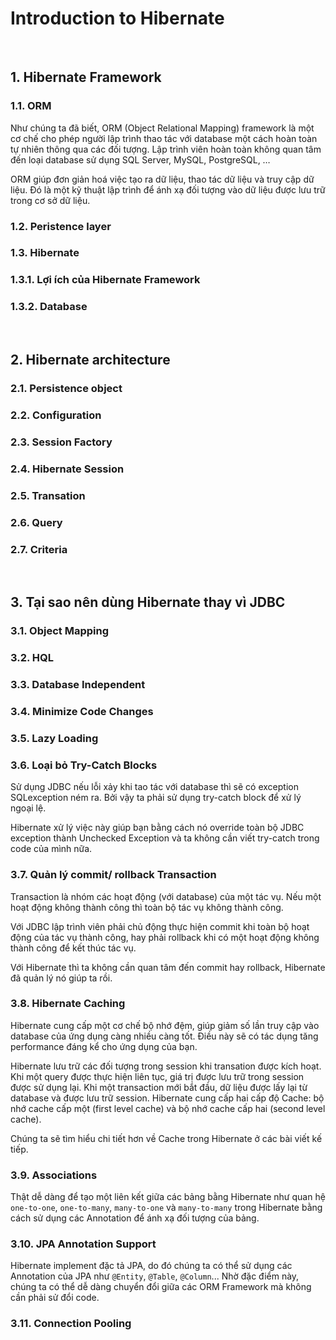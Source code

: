 # Introduction to Hibernate

<br />

## 1. Hibernate Framework

### 1.1. ORM

Như chúng ta đã biết, ORM (Object Relational Mapping) framework là một cơ chế cho phép người lập trình thao tác với database một cách hoàn toàn tự nhiên thông qua các đối tượng. Lập trình viên hoàn toàn không quan tâm đến loại database sử dụng SQL Server, MySQL, PostgreSQL, …

ORM giúp đơn giản hoá việc tạo ra dữ liệu, thao tác dữ liệu và truy cập dữ liệu. Đó là một kỹ thuật lập trình để ánh xạ đối tượng vào dữ liệu được lưu trữ trong cơ sở dữ liệu.


### 1.2. Peristence layer

### 1.3. Hibernate

### 1.3.1. Lợi ích của Hibernate Framework

### 1.3.2. Database

<br />

## 2. Hibernate architecture

### 2.1. Persistence object

### 2.2. Configuration

### 2.3. Session Factory

### 2.4. Hibernate Session

### 2.5. Transation

### 2.6. Query

### 2.7. Criteria

<br />

## 3. Tại sao nên dùng Hibernate thay vì JDBC

### 3.1. Object Mapping

### 3.2. HQL

### 3.3. Database Independent

### 3.4. Minimize Code Changes

### 3.5. Lazy Loading

### 3.6. Loại bỏ Try-Catch Blocks

Sử dụng JDBC nếu lỗi xảy khi tao tác với database thì sẽ có exception SQLexception ném ra. Bởi vậy ta phải sử dụng try-catch block để xử lý ngoại lệ.

Hibernate xử lý việc này giúp bạn bằng cách nó override toàn bộ JDBC exception thành Unchecked Exception và ta không cần viết try-catch trong code của mình nữa.

### 3.7. Quản lý commit/ rollback Transaction

Transaction là nhóm các hoạt động (với database) của một tác vụ. Nếu một hoạt động không thành công thì toàn bộ tác vụ không thành công.

Với JDBC lập trình viên phải chủ động thực hiện commit khi toàn bộ hoạt động của tác vụ thành công, hay phải rollback khi có một hoạt động không thành công để kết thúc tác vụ.

Với Hibernate thì ta không cần quan tâm đến commit hay rollback, Hibernate đã quản lý nó giúp ta rồi.

### 3.8. Hibernate Caching

Hibernate cung cấp một cơ chế bộ nhớ đệm, giúp giảm số lần truy cập vào database của ứng dụng càng nhiều càng tốt. Điều này sẽ có tác dụng tăng performance đáng kể cho ứng dụng của bạn.

Hibernate lưu trữ các đối tượng trong session khi transation được kích hoạt. Khi một query được thực hiện liên tục, giá trị được lưu trữ trong session được sử dụng lại. Khi một transaction mới bắt đầu, dữ liệu được lấy lại từ database và được lưu trữ session. Hibernate cung cấp hai cấp độ Cache: bộ nhớ cache cấp một (first level cache) và bộ nhớ cache cấp hai (second level cache).

Chúng ta sẽ tìm hiểu chi tiết hơn về Cache trong Hibernate ở các bài viết kế tiếp.

### 3.9. Associations

Thật dễ dàng để tạo một liên kết giữa các bảng bằng Hibernate như quan hệ `one-to-one`, `one-to-many`, `many-to-one` và `many-to-many` trong Hibernate bằng cách sử dụng các Annotation để ánh xạ đối tượng của bảng.

### 3.10. JPA Annotation Support

Hibernate implement đặc tả JPA, do đó chúng ta có thể sử dụng các Annotation của JPA như `@Entity`, `@Table`, `@Column`... Nhờ đặc điểm này, chúng ta có thể dễ dàng chuyển đổi giữa các ORM Framework mà không cần phải sử đổi code.

### 3.11. Connection Pooling

<br />